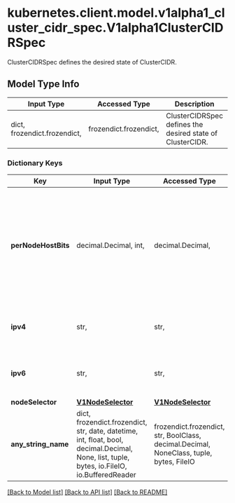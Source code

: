 # kubernetes.client.model.v1alpha1_cluster_cidr_spec.V1alpha1ClusterCIDRSpec

ClusterCIDRSpec defines the desired state of ClusterCIDR.

## Model Type Info
Input Type | Accessed Type | Description | Notes
------------ | ------------- | ------------- | -------------
dict, frozendict.frozendict,  | frozendict.frozendict,  | ClusterCIDRSpec defines the desired state of ClusterCIDR. | 

### Dictionary Keys
Key | Input Type | Accessed Type | Description | Notes
------------ | ------------- | ------------- | ------------- | -------------
**perNodeHostBits** | decimal.Decimal, int,  | decimal.Decimal,  | PerNodeHostBits defines the number of host bits to be configured per node. A subnet mask determines how much of the address is used for network bits and host bits. For example an IPv4 address of 192.168.0.0/24, splits the address into 24 bits for the network portion and 8 bits for the host portion. To allocate 256 IPs, set this field to 8 (a /24 mask for IPv4 or a /120 for IPv6). Minimum value is 4 (16 IPs). This field is immutable. | value must be a 32 bit integer
**ipv4** | str,  | str,  | IPv4 defines an IPv4 IP block in CIDR notation(e.g. \&quot;10.0.0.0/8\&quot;). At least one of IPv4 and IPv6 must be specified. This field is immutable. | [optional] 
**ipv6** | str,  | str,  | IPv6 defines an IPv6 IP block in CIDR notation(e.g. \&quot;fd12:3456:789a:1::/64\&quot;). At least one of IPv4 and IPv6 must be specified. This field is immutable. | [optional] 
**nodeSelector** | [**V1NodeSelector**](V1NodeSelector.md) | [**V1NodeSelector**](V1NodeSelector.md) |  | [optional] 
**any_string_name** | dict, frozendict.frozendict, str, date, datetime, int, float, bool, decimal.Decimal, None, list, tuple, bytes, io.FileIO, io.BufferedReader | frozendict.frozendict, str, BoolClass, decimal.Decimal, NoneClass, tuple, bytes, FileIO | any string name can be used but the value must be the correct type | [optional]

[[Back to Model list]](../../README.md#documentation-for-models) [[Back to API list]](../../README.md#documentation-for-api-endpoints) [[Back to README]](../../README.md)

